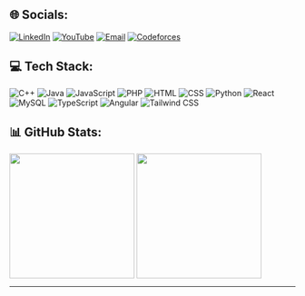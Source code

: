 ## 🌐 Socials:
[![LinkedIn](https://img.shields.io/badge/LinkedIn-%230077B5.svg?logo=linkedin&logoColor=white)](https://linkedin.com/in/saifaldin-elabyad) [![YouTube](https://img.shields.io/badge/YouTube-%23FF0000.svg?logo=YouTube&logoColor=white)](https://youtube.com/@elabyad247) [![Email](https://img.shields.io/badge/Email-D14836?logo=gmail&logoColor=white)](mailto:elabyad247@gmail.com) [![Codeforces](https://img.shields.io/badge/Codeforces-1F8ACB?logo=codeforces&logoColor=white)](https://codeforces.com/profile/3syr_tfa7_6by3y) 


## 💻 Tech Stack:
![C++](https://img.shields.io/badge/c++-%2300599C.svg?style=for-the-badge&logo=c%2B%2B&logoColor=white) ![Java](https://img.shields.io/badge/java-%23ED8B00.svg?style=for-the-badge&logo=openjdk&logoColor=white) ![JavaScript](https://img.shields.io/badge/javascript-%23323330.svg?style=for-the-badge&logo=javascript&logoColor=%23F7DF1E) ![PHP](https://img.shields.io/badge/php-%23777BB4.svg?style=for-the-badge&logo=php&logoColor=white) ![HTML](https://img.shields.io/badge/html-%23E34F26.svg?style=for-the-badge&logo=html5&logoColor=white) ![CSS](https://img.shields.io/badge/css-%231572B6.svg?style=for-the-badge&logo=css&logoColor=white) ![Python](https://img.shields.io/badge/python-3670A0?style=for-the-badge&logo=python&logoColor=ffdd54) ![React](https://img.shields.io/badge/react-%2320232a.svg?style=for-the-badge&logo=react&logoColor=%2361DAFB) ![MySQL](https://img.shields.io/badge/mysql-4479A1.svg?style=for-the-badge&logo=mysql&logoColor=white) ![TypeScript](https://img.shields.io/badge/TypeScript-3178C6.svg?style=for-the-badge&logo=typescript&logoColor=white) ![Angular](https://img.shields.io/badge/Angular-DD1100.svg?style=for-the-badge&logo=angular&logoColor=white) ![Tailwind CSS](https://img.shields.io/badge/Tailwind_CSS-06B6D4.svg?style=for-the-badge&logo=tailwindcss&logoColor=white)

## 📊 GitHub Stats:
<picture>
  <source
    srcset="https://github-readme-stats-phi-gules-28.vercel.app/api?username=elabyad247&show_icons=true&theme=dark&count_private=true"
    media="(prefers-color-scheme: dark)"
  />
  <source
    srcset="https:/github-readme-stats-phi-gules-28.vercel.app/api?username=elabyad247&show_icons=true&count_private=true"
    media="(prefers-color-scheme: light), (prefers-color-scheme: no-preference)"
  />
  <img height=220 align="center" src="https://github-readme-stats-phi-gules-28.vercel.app/api?username=elabyad247&show_icons=true&count_private=true" />
</picture>
<picture>
  <source
    srcset="https://github-readme-stats-phi-gules-28.vercel.app/api/top-langs/?username=elabyad247&show_icons=true&theme=dark&count_private=true"
    media="(prefers-color-scheme: dark)"
  />
  <source
    srcset="https://github-readme-stats-phi-gules-28.vercel.app/api/top-langs/?username=elabyad247&show_icons=true&count_private=true"
    media="(prefers-color-scheme: light), (prefers-color-scheme: no-preference)"
  />
  <img height=220 align="center" src="https://github-readme-stats-phi-gules-28.vercel.app/api/top-langs/?username=elabyad247&show_icons=true&count_private=true" />
</picture>

---
